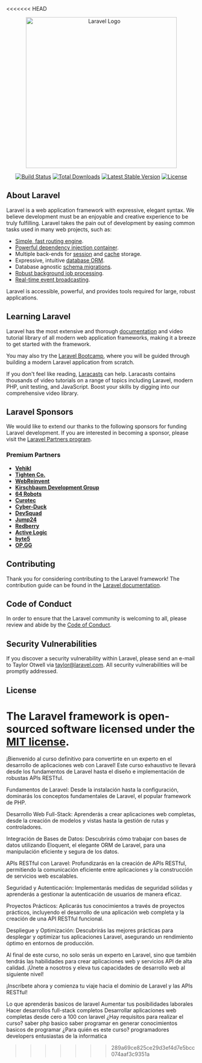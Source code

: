 <<<<<<< HEAD
<p align="center"><a href="https://laravel.com" target="_blank"><img src="https://raw.githubusercontent.com/laravel/art/master/logo-lockup/5%20SVG/2%20CMYK/1%20Full%20Color/laravel-logolockup-cmyk-red.svg" width="400" alt="Laravel Logo"></a></p>

<p align="center">
<a href="https://github.com/laravel/framework/actions"><img src="https://github.com/laravel/framework/workflows/tests/badge.svg" alt="Build Status"></a>
<a href="https://packagist.org/packages/laravel/framework"><img src="https://img.shields.io/packagist/dt/laravel/framework" alt="Total Downloads"></a>
<a href="https://packagist.org/packages/laravel/framework"><img src="https://img.shields.io/packagist/v/laravel/framework" alt="Latest Stable Version"></a>
<a href="https://packagist.org/packages/laravel/framework"><img src="https://img.shields.io/packagist/l/laravel/framework" alt="License"></a>
</p>

## About Laravel

Laravel is a web application framework with expressive, elegant syntax. We believe development must be an enjoyable and creative experience to be truly fulfilling. Laravel takes the pain out of development by easing common tasks used in many web projects, such as:

- [Simple, fast routing engine](https://laravel.com/docs/routing).
- [Powerful dependency injection container](https://laravel.com/docs/container).
- Multiple back-ends for [session](https://laravel.com/docs/session) and [cache](https://laravel.com/docs/cache) storage.
- Expressive, intuitive [database ORM](https://laravel.com/docs/eloquent).
- Database agnostic [schema migrations](https://laravel.com/docs/migrations).
- [Robust background job processing](https://laravel.com/docs/queues).
- [Real-time event broadcasting](https://laravel.com/docs/broadcasting).

Laravel is accessible, powerful, and provides tools required for large, robust applications.

## Learning Laravel

Laravel has the most extensive and thorough [documentation](https://laravel.com/docs) and video tutorial library of all modern web application frameworks, making it a breeze to get started with the framework.

You may also try the [Laravel Bootcamp](https://bootcamp.laravel.com), where you will be guided through building a modern Laravel application from scratch.

If you don't feel like reading, [Laracasts](https://laracasts.com) can help. Laracasts contains thousands of video tutorials on a range of topics including Laravel, modern PHP, unit testing, and JavaScript. Boost your skills by digging into our comprehensive video library.

## Laravel Sponsors

We would like to extend our thanks to the following sponsors for funding Laravel development. If you are interested in becoming a sponsor, please visit the [Laravel Partners program](https://partners.laravel.com).

### Premium Partners

- **[Vehikl](https://vehikl.com/)**
- **[Tighten Co.](https://tighten.co)**
- **[WebReinvent](https://webreinvent.com/)**
- **[Kirschbaum Development Group](https://kirschbaumdevelopment.com)**
- **[64 Robots](https://64robots.com)**
- **[Curotec](https://www.curotec.com/services/technologies/laravel/)**
- **[Cyber-Duck](https://cyber-duck.co.uk)**
- **[DevSquad](https://devsquad.com/hire-laravel-developers)**
- **[Jump24](https://jump24.co.uk)**
- **[Redberry](https://redberry.international/laravel/)**
- **[Active Logic](https://activelogic.com)**
- **[byte5](https://byte5.de)**
- **[OP.GG](https://op.gg)**

## Contributing

Thank you for considering contributing to the Laravel framework! The contribution guide can be found in the [Laravel documentation](https://laravel.com/docs/contributions).

## Code of Conduct

In order to ensure that the Laravel community is welcoming to all, please review and abide by the [Code of Conduct](https://laravel.com/docs/contributions#code-of-conduct).

## Security Vulnerabilities

If you discover a security vulnerability within Laravel, please send an e-mail to Taylor Otwell via [taylor@laravel.com](mailto:taylor@laravel.com). All security vulnerabilities will be promptly addressed.

## License

The Laravel framework is open-sourced software licensed under the [MIT license](https://opensource.org/licenses/MIT).
=======
¡Bienvenido al curso definitivo para convertirte en un experto en el desarrollo de aplicaciones web con Laravel! Este curso exhaustivo te llevará desde los fundamentos de Laravel hasta el diseño e implementación de robustas APIs RESTful.



Fundamentos de Laravel: Desde la instalación hasta la configuración, dominarás los conceptos fundamentales de Laravel, el popular framework de PHP.

Desarrollo Web Full-Stack: Aprenderás a crear aplicaciones web completas, desde la creación de modelos y vistas hasta la gestión de rutas y controladores.

Integración de Bases de Datos: Descubrirás cómo trabajar con bases de datos utilizando Eloquent, el elegante ORM de Laravel, para una manipulación eficiente y segura de los datos.

APIs RESTful con Laravel: Profundizarás en la creación de APIs RESTful, permitiendo la comunicación eficiente entre aplicaciones y la construcción de servicios web escalables.

Seguridad y Autenticación: Implementarás medidas de seguridad sólidas y aprenderás a gestionar la autenticación de usuarios de manera eficaz.

Proyectos Prácticos: Aplicarás tus conocimientos a través de proyectos prácticos, incluyendo el desarrollo de una aplicación web completa y la creación de una API RESTful funcional.

Despliegue y Optimización: Descubrirás las mejores prácticas para desplegar y optimizar tus aplicaciones Laravel, asegurando un rendimiento óptimo en entornos de producción.

Al final de este curso, no solo serás un experto en Laravel, sino que también tendrás las habilidades para crear aplicaciones web y servicios API de alta calidad. ¡Únete a nosotros y eleva tus capacidades de desarrollo web al siguiente nivel!

¡Inscríbete ahora y comienza tu viaje hacia el dominio de Laravel y las APIs RESTful!

Lo que aprenderás
basicos de laravel
Aumentar tus posibilidades laborales
Hacer desarrollos full-stack completos
Desarrollar aplicaciones web completas desde cero a 100 con laravel
¿Hay requisitos para realizar el curso?
saber php basico
saber programar en generar
conocimientos basicos de programar
¿Para quién es este curso?
programadores
developers
entusiastas de la informatica
>>>>>>> 289a69ce825ce29d3ef4d7e5bcc074aaf3c9351a
